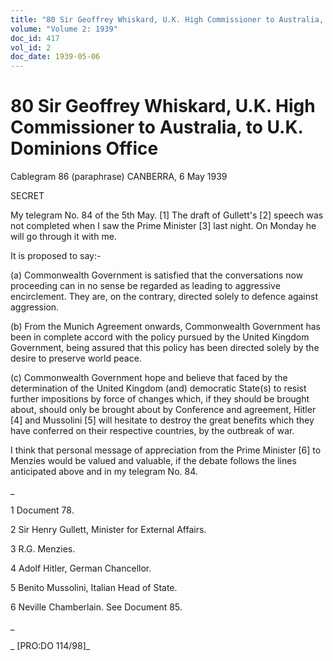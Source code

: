 ```yaml
---
title: "80 Sir Geoffrey Whiskard, U.K. High Commissioner to Australia, to U.K. Dominions Office"
volume: "Volume 2: 1939"
doc_id: 417
vol_id: 2
doc_date: 1939-05-06
---
```


# 80 Sir Geoffrey Whiskard, U.K. High Commissioner to Australia, to U.K. Dominions Office

Cablegram 86 (paraphrase) CANBERRA, 6 May 1939

SECRET

My telegram No. 84 of the 5th May. [1] The draft of Gullett's [2] speech was not completed when I saw the Prime Minister [3] last night. On Monday he will go through it with me.

It is proposed to say:-

(a) Commonwealth Government is satisfied that the conversations now proceeding can in no sense be regarded as leading to aggressive encirclement. They are, on the contrary, directed solely to defence against aggression.

(b) From the Munich Agreement onwards, Commonwealth Government has been in complete accord with the policy pursued by the United Kingdom Government, being assured that this policy has been directed solely by the desire to preserve world peace.

(c) Commonwealth Government hope and believe that faced by the determination of the United Kingdom (and) democratic State(s) to resist further impositions by force of changes which, if they should be brought about, should only be brought about by Conference and agreement, Hitler [4] and Mussolini [5] will hesitate to destroy the great benefits which they have conferred on their respective countries, by the outbreak of war.

I think that personal message of appreciation from the Prime Minister [6] to Menzies would be valued and valuable, if the debate follows the lines anticipated above and in my telegram No. 84.

_

1 Document 78.

2 Sir Henry Gullett, Minister for External Affairs.

3 R.G. Menzies.

4 Adolf Hitler, German Chancellor.

5 Benito Mussolini, Italian Head of State.

6 Neville Chamberlain. See Document 85.

_

_ [PRO:DO 114/98]_
